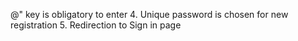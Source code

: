 @" key is obligatory to enter
4. Unique password is chosen for new registration
5. Redirection to Sign in page


